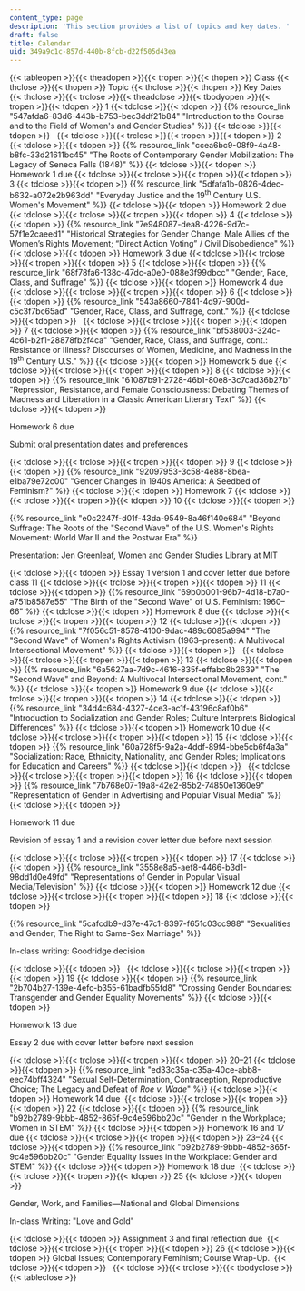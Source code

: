 ```yaml
---
content_type: page
description: 'This section provides a list of topics and key dates. '
draft: false
title: Calendar
uid: 349a9c1c-857d-440b-8fcb-d22f505d43ea
---
```

{{< tableopen >}}{{< theadopen >}}{{< tropen >}}{{< thopen >}}
Class
{{< thclose >}}{{< thopen >}}
Topic
{{< thclose >}}{{< thopen >}}
Key Dates
{{< thclose >}}{{< trclose >}}{{< theadclose >}}{{< tbodyopen >}}{{< tropen >}}{{< tdopen >}}
1
{{< tdclose >}}{{< tdopen >}}
{{% resource_link "547afda6-83d6-443b-b753-bec3ddf21b84" "Introduction to the Course and to the Field of Women's and Gender Studies" %}}
{{< tdclose >}}{{< tdopen >}}
 
{{< tdclose >}}{{< trclose >}}{{< tropen >}}{{< tdopen >}}
2
{{< tdclose >}}{{< tdopen >}}
{{% resource_link "ccea6bc9-08f9-4a48-b8fc-33d21611bc45" "The Roots of Contemporary Gender Mobilization: The Legacy of Seneca Falls (1848)" %}}
{{< tdclose >}}{{< tdopen >}}
Homework 1 due
{{< tdclose >}}{{< trclose >}}{{< tropen >}}{{< tdopen >}}
3
{{< tdclose >}}{{< tdopen >}}
{{% resource_link "5dfafa1b-0826-4dec-b632-a072e2b963dd" "Everyday Justice and the 19<sup>th</sup> Century U.S. Women's Movement" %}}
{{< tdclose >}}{{< tdopen >}}
Homework 2 due
{{< tdclose >}}{{< trclose >}}{{< tropen >}}{{< tdopen >}}
4
{{< tdclose >}}{{< tdopen >}}
{{% resource_link "7e948087-dea8-4226-9d7c-57f1e2caeed1" "Historical Strategies for Gender Change: Male Allies of the Women’s Rights Movement; “Direct Action Voting” / Civil Disobedience" %}}
{{< tdclose >}}{{< tdopen >}}
Homework 3 due
{{< tdclose >}}{{< trclose >}}{{< tropen >}}{{< tdopen >}}
5
{{< tdclose >}}{{< tdopen >}}
{{% resource_link "68f78fa6-138c-47dc-a0e0-088e3f99dbcc" "Gender, Race, Class, and Suffrage" %}}
{{< tdclose >}}{{< tdopen >}}
Homework 4 due
{{< tdclose >}}{{< trclose >}}{{< tropen >}}{{< tdopen >}}
6
{{< tdclose >}}{{< tdopen >}}
{{% resource_link "543a8660-7841-4d97-900d-c5c3f7bc65ad" "Gender, Race, Class, and Suffrage, cont." %}}
{{< tdclose >}}{{< tdopen >}}
 
{{< tdclose >}}{{< trclose >}}{{< tropen >}}{{< tdopen >}}
7
{{< tdclose >}}{{< tdopen >}}
{{% resource_link "bf538003-324c-4c61-b2f1-28878fb2f4ca" "Gender, Race, Class, and Suffrage, cont.: Resistance or Illness? Discourses of Women, Medicine, and Madness in the 19<sup>th</sup> Century U.S." %}}
{{< tdclose >}}{{< tdopen >}}
Homework 5 due
{{< tdclose >}}{{< trclose >}}{{< tropen >}}{{< tdopen >}}
8
{{< tdclose >}}{{< tdopen >}}
{{% resource_link "61087b91-2728-46b1-80e8-3c7cad36b27b" "Repression, Resistance, and Female Consciousness: Debating Themes of Madness and Liberation in a Classic American Literary Text" %}}
{{< tdclose >}}{{< tdopen >}}

Homework 6 due

Submit oral presentation dates and preferences

{{< tdclose >}}{{< trclose >}}{{< tropen >}}{{< tdopen >}}
9
{{< tdclose >}}{{< tdopen >}}
{{% resource_link "92097953-3c58-4e88-8bea-e1ba79e72c00" "Gender Changes in 1940s America: A Seedbed of Feminism?" %}}
{{< tdclose >}}{{< tdopen >}}
Homework 7
{{< tdclose >}}{{< trclose >}}{{< tropen >}}{{< tdopen >}}
10
{{< tdclose >}}{{< tdopen >}}

{{% resource_link "e0c2247f-d01f-43da-9549-8a46f140e684" "Beyond Suffrage: The Roots of the \"Second Wave\" of the U.S. Women's Rights Movement: World War II and the Postwar Era" %}}

Presentation: Jen Greenleaf, Women and Gender Studies Library at MIT

{{< tdclose >}}{{< tdopen >}}
Essay 1 version 1 and cover letter due before class 11
{{< tdclose >}}{{< trclose >}}{{< tropen >}}{{< tdopen >}}
11
{{< tdclose >}}{{< tdopen >}}
{{% resource_link "69b0b001-96b7-4d18-b7a0-a751b8587e55" "The Birth of the \"Second Wave\" of U.S. Feminism: 1960–66" %}}
{{< tdclose >}}{{< tdopen >}}
Homework 8 due
{{< tdclose >}}{{< trclose >}}{{< tropen >}}{{< tdopen >}}
12
{{< tdclose >}}{{< tdopen >}}
{{% resource_link "7f056c51-8578-4100-9dac-489c6085a994" "The \"Second Wave\" of Women's Rights Activism (1963–present): A Multivocal Intersectional Movement" %}}
{{< tdclose >}}{{< tdopen >}}
 
{{< tdclose >}}{{< trclose >}}{{< tropen >}}{{< tdopen >}}
13
{{< tdclose >}}{{< tdopen >}}
{{% resource_link "6a5627aa-7d9c-4616-835f-effabc8b2639" "The \"Second Wave\" and Beyond: A Multivocal Intersectional Movement, cont." %}}
{{< tdclose >}}{{< tdopen >}}
Homework 9 due
{{< tdclose >}}{{< trclose >}}{{< tropen >}}{{< tdopen >}}
14
{{< tdclose >}}{{< tdopen >}}
{{% resource_link "34d4c684-4327-4ce3-ac1f-43196c8af0b6" "Introduction to Socialization and Gender Roles; Culture Interprets Biological Differences" %}}
{{< tdclose >}}{{< tdopen >}}
Homework 10 due
{{< tdclose >}}{{< trclose >}}{{< tropen >}}{{< tdopen >}}
15
{{< tdclose >}}{{< tdopen >}}
{{% resource_link "60a728f5-9a2a-4ddf-89f4-bbe5cb6f4a3a" "Socialization: Race, Ethnicity, Nationality, and Gender Roles; Implications for Education and Careers" %}}
{{< tdclose >}}{{< tdopen >}}
 
{{< tdclose >}}{{< trclose >}}{{< tropen >}}{{< tdopen >}}
16
{{< tdclose >}}{{< tdopen >}}
{{% resource_link "7b768e07-19a8-42e2-85b2-74850e1360e9" "Representation of Gender in Advertising and Popular Visual Media" %}}
{{< tdclose >}}{{< tdopen >}}

Homework 11 due

Revision of essay 1 and a revision cover letter due before next session

{{< tdclose >}}{{< trclose >}}{{< tropen >}}{{< tdopen >}}
17
{{< tdclose >}}{{< tdopen >}}
{{% resource_link "3558e8a5-aef8-4466-b3d1-98dd1d0e49fd" "Representations of Gender in Popular Visual Media/Television" %}}
{{< tdclose >}}{{< tdopen >}}
Homework 12 due
{{< tdclose >}}{{< trclose >}}{{< tropen >}}{{< tdopen >}}
18
{{< tdclose >}}{{< tdopen >}}

{{% resource_link "5cafcdb9-d37e-47c1-8397-f651c03cc988" "Sexualities and Gender; The Right to Same-Sex Marriage" %}}

In-class writing: Goodridge decision

{{< tdclose >}}{{< tdopen >}}
 
{{< tdclose >}}{{< trclose >}}{{< tropen >}}{{< tdopen >}}
19
{{< tdclose >}}{{< tdopen >}}
{{% resource_link "2b704b27-139e-4efc-b355-61badfb55fd8" "Crossing Gender Boundaries: Transgender and Gender Equality Movements" %}}
{{< tdclose >}}{{< tdopen >}}

Homework 13 due

Essay 2 due with cover letter before next session 

{{< tdclose >}}{{< trclose >}}{{< tropen >}}{{< tdopen >}}
20–21
{{< tdclose >}}{{< tdopen >}}
{{% resource_link "ed33c35a-c35a-40ce-abb8-eec74bff4324" "Sexual Self-Determination, Contraception, Reproductive Choice; The Legacy and Defeat of *Roe v. Wade*" %}}
{{< tdclose >}}{{< tdopen >}}
Homework 14 due 
{{< tdclose >}}{{< trclose >}}{{< tropen >}}{{< tdopen >}}
22
{{< tdclose >}}{{< tdopen >}}
{{% resource_link "b92b2789-9bbb-4852-865f-9c4e596bb20c" "Gender in the Workplace; Women in STEM" %}}
{{< tdclose >}}{{< tdopen >}}
Homework 16 and 17 due
{{< tdclose >}}{{< trclose >}}{{< tropen >}}{{< tdopen >}}
23–24
{{< tdclose >}}{{< tdopen >}}
{{% resource_link "b92b2789-9bbb-4852-865f-9c4e596bb20c" "Gender Equality Issues in the Workplace: Gender and STEM" %}}
{{< tdclose >}}{{< tdopen >}}
Homework 18 due 
{{< tdclose >}}{{< trclose >}}{{< tropen >}}{{< tdopen >}}
25
{{< tdclose >}}{{< tdopen >}}

Gender, Work, and Families—National and Global Dimensions

In-class Writing: "Love and Gold"

{{< tdclose >}}{{< tdopen >}}
Assignment 3 and final reflection due 
{{< tdclose >}}{{< trclose >}}{{< tropen >}}{{< tdopen >}}
26
{{< tdclose >}}{{< tdopen >}}
Global Issues; Contemporary Feminism; Course Wrap-Up. 
{{< tdclose >}}{{< tdopen >}}
 
{{< tdclose >}}{{< trclose >}}{{< tbodyclose >}}{{< tableclose >}}